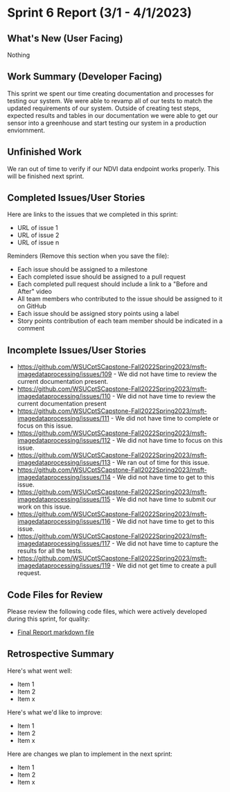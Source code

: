 # Sprint 6 Report (3/1 - 4/1/2023)

## What's New (User Facing)
Nothing

## Work Summary (Developer Facing)
This sprint we spent our time creating documentation and processes for testing our system. We were able to revamp all of our tests to match the updated requirements of our system. Outside of creating test steps, expected results and tables in our documentation we were able to get our sensor into a greenhouse and start testing our system in a production enviornment.

## Unfinished Work
We ran out of time to verify if our NDVI data endpoint works properly. This will be finished next sprint.

## Completed Issues/User Stories
Here are links to the issues that we completed in this sprint:

 * URL of issue 1
 * URL of issue 2
 * URL of issue n

 Reminders (Remove this section when you save the file):
  * Each issue should be assigned to a milestone
  * Each completed issue should be assigned to a pull request
  * Each completed pull request should include a link to a "Before and After" video
  * All team members who contributed to the issue should be assigned to it on GitHub
  * Each issue should be assigned story points using a label
  * Story points contribution of each team member should be indicated in a comment
 
 ## Incomplete Issues/User Stories
* https://github.com/WSUCptSCapstone-Fall2022Spring2023/msft-imagedataprocessing/issues/109 - We did not have time to review the current documentation present.
* https://github.com/WSUCptSCapstone-Fall2022Spring2023/msft-imagedataprocessing/issues/110 - We did not have time to review the current documentation present
* https://github.com/WSUCptSCapstone-Fall2022Spring2023/msft-imagedataprocessing/issues/111 - We did not have time to complete or focus on this issue.
* https://github.com/WSUCptSCapstone-Fall2022Spring2023/msft-imagedataprocessing/issues/112 - We did not have time to focus on this issue.
* https://github.com/WSUCptSCapstone-Fall2022Spring2023/msft-imagedataprocessing/issues/113 - We ran out of time for this issue.
* https://github.com/WSUCptSCapstone-Fall2022Spring2023/msft-imagedataprocessing/issues/114 - We did not have time to get to this issue.
* https://github.com/WSUCptSCapstone-Fall2022Spring2023/msft-imagedataprocessing/issues/115 - We did not have time to submit our work on this issue.
* https://github.com/WSUCptSCapstone-Fall2022Spring2023/msft-imagedataprocessing/issues/116 - We did not have time to get to this issue.
* https://github.com/WSUCptSCapstone-Fall2022Spring2023/msft-imagedataprocessing/issues/117 - We did not have time to capture the results for all the tests.
* https://github.com/WSUCptSCapstone-Fall2022Spring2023/msft-imagedataprocessing/issues/119 - We did not get time to create a pull request.

## Code Files for Review
Please review the following code files, which were actively developed during this sprint, for quality:
 * [Final Report markdown file](https://github.com/WSUCptSCapstone-Fall2022Spring2023/msft-imagedataprocessing/blob/MVP-Project-Report/Documentation/Final%20Report.md)
 
## Retrospective Summary
Here's what went well:
  * Item 1
  * Item 2
  * Item x
 
Here's what we'd like to improve:
   * Item 1
   * Item 2
   * Item x
  
Here are changes we plan to implement in the next sprint:
   * Item 1
   * Item 2
   * Item x
